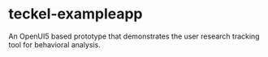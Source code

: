# teckel-exampleapp
An OpenUI5 based prototype that demonstrates the user research tracking tool for behavioral analysis.
